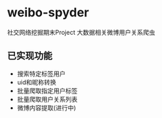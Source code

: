 # weibo-spyder
社交网络挖掘期末Project 大数据相关微博用户关系爬虫

## 已实现功能
* 搜索特定标签用户
* uid和昵称转换
* 批量爬取指定用户标签
* 批量爬取用户关系列表
* 微博内容提取(进行中)
